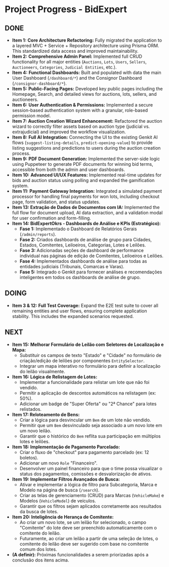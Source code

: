 # Project Progress - BidExpert

## DONE
- **Item 1:** **Core Architecture Refactoring:** Fully migrated the application to a layered MVC + Service + Repository architecture using Prisma ORM. This standardized data access and improved maintainability.
- **Item 2:** **Comprehensive Admin Panel:** Implemented full CRUD functionality for all major entities (`Auctions`, `Lots`, `Users`, `Sellers`, `Auctioneers`, `Categories`, `Judicial Entities`, etc.).
- **Item 4:** **Functional Dashboards:** Built and populated with data the main User Dashboard (`/dashboard/*`) and the Consignor Dashboard (`/consignor-dashboard/*`).
- **Item 5:** **Public-Facing Pages:** Developed key public pages including the Homepage, Search, and detailed views for auctions, lots, sellers, and auctioneers.
- **Item 6:** **User Authentication & Permissions:** Implemented a secure session-based authentication system with a granular, role-based permission model.
- **Item 7:** **Auction Creation Wizard Enhancement:** Refactored the auction wizard to correctly filter assets based on auction type (judicial vs. extrajudicial) and improved the workflow visualization.
- **Item 8:** **Full AI Integration:** Connecting the UI to the existing Genkit AI flows (`suggest-listing-details`, `predict-opening-value`) to provide listing suggestions and predictions to users during the auction creation process.
- **Item 9:** **PDF Document Generation:** Implemented the server-side logic using Puppeteer to generate PDF documents for winning bid terms, accessible from both the admin and user dashboards.
- **Item 10:** **Advanced UI/UX Features:** Implemented real-time updates for bids and auction status using polling and expanded the gamification system.
- **Item 11:** **Payment Gateway Integration:** Integrated a simulated payment processor for handling final payments for won lots, including checkout page, form validation, and status updates.
- **Item 13: Extração de Dados de Documentos com IA:** Implemented the full flow for document upload, AI data extraction, and a validation modal for user confirmation and form-filling.
- **Item 14: BidExpertOkrs - Dashboards de Análise e KPIs (Estratégico):**
    - **Fase 1:** Implementado o Dashboard de Relatórios Gerais (`/admin/reports`).
    - **Fase 2:** Criados dashboards de análise de grupo para Cidades, Estados, Comitentes, Leiloeiros, Categorias, Lotes e Leilões.
    - **Fase 3:** Adicionadas seções de dashboard de performance individual nas páginas de edição de Comitentes, Leiloeiros e Leilões.
    - **Fase 4:** Implementados dashboards de análise para todas as entidades judiciais (Tribunais, Comarcas e Varas).
    - **Fase 5:** Integrado o Genkit para fornecer análises e recomendações inteligentes em todos os dashboards de análise de grupo.

## DOING
- **Item 3 & 12:** **Full Test Coverage:** Expand the E2E test suite to cover all remaining entities and user flows, ensuring complete application stability. This includes the expanded scenarios requested.

## NEXT
- **Item 15:** **Melhorar Formulário de Leilão com Seletores de Localização e Mapa:**
    - Substituir os campos de texto "Estado" e "Cidade" no formulário de criação/edição de leilões por componentes `EntitySelector`.
    - Integrar um mapa interativo no formulário para definir a localização do leilão visualmente.
- **Item 16: Lógica de Relistagem de Lotes:**
    - Implementar a funcionalidade para relistar um lote que não foi vendido.
    - Permitir a aplicação de descontos automáticos na relistagem (ex: 50%).
    - Adicionar um badge de "Super Oferta" ou "2ª Chance" para lotes relistados.
- **Item 17: Reloteamento de Bens:**
    - Criar a lógica para desvincular um `Bem` de um lote não vendido.
    - Permitir que um `Bem` desvinculado seja associado a um novo lote em um novo leilão.
    - Garantir que o histórico do `Bem` reflita sua participação em múltiplos lotes e leilões.
- **Item 18: Implementação de Pagamento Parcelado:**
    - Criar o fluxo de "checkout" para pagamento parcelado (ex: 12 boletos).
    - Adicionar um novo `Role` "Financeiro".
    - Desenvolver um painel financeiro para que o time possa visualizar o status dos pagamentos, comissões e desvalorização de ativos.
- **Item 19: Implementar Filtros Avançados de Busca:**
    - Ativar e implementar a lógica de filtro para Subcategoria, Marca e Modelo na página de busca (`/search`).
    - Criar as telas de gerenciamento (CRUD) para Marcas (`VehicleMake`) e Modelos (`VehicleModel`) de veículos.
    - Garantir que os filtros sejam aplicados corretamente aos resultados da busca de lotes.
- **Item 20: Inteligência de Herança de Comitente:**
    - Ao criar um novo lote, se um leilão for selecionado, o campo "Comitente" do lote deve ser preenchido automaticamente com o comitente do leilão.
    - Futuramente, ao criar um leilão a partir de uma seleção de lotes, o comitente do leilão deve ser sugerido com base no comitente comum dos lotes.
- **(A definir):** Próximas funcionalidades a serem priorizadas após a conclusão dos itens acima.
